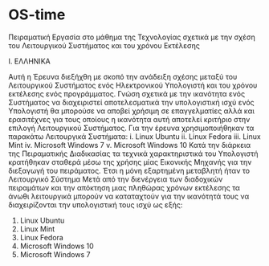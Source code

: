 # OS-time
Πειραματική Εργασία στο μάθημα της Τεχνολογίας σχετικά με την σχέση του Λειτουργικού Συστήματος και του χρόνου Εκτέλεσης

I.	ΕΛΛΗΝΙΚΑ

Αυτή η Έρευνα διεξήχθη με σκοπό την ανάδειξη σχέσης μεταξύ του Λειτουργικού Συστήματος ενός Ηλεκτρονικού Υπολογιστή και του χρόνου εκτέλεσης ενός προγράμματος. Γνώση σχετικά με την ικανότητα ενός Συστήματος να διαχειριστεί αποτελεσματικά την υπολογιστική ισχύ ενός Υπολογιστή  θα μπορούσε να αποβεί χρήσιμη σε επαγγελματίες αλλά και ερασιτέχνες για τους οποίους η ικανότητα αυτή αποτελεί κριτήριο στην επιλογή Λειτουργικού Συστήματος.
Για την έρευνα χρησιμοποιήθηκαν τα παρακάτω Λειτουργικά Συστήματα:
i.	Linux Ubuntu
ii.	Linux Fedora
iii.	Linux Mint 
iv.	Microsoft Windows 7
v.	Microsoft Windows 10
Κατά την διάρκεια της Πειραματικής Διαδικασίας τα τεχνικά χαρακτηριστικά του Υπολογιστή κρατήθηκαν σταθερά μέσω της χρήσης μίας Εικονικής Μηχανής  για την διεξαγωγή του πειράματος. Έτσι η μόνη εξαρτημένη μεταβλητή ήταν το Λειτουργικό Σύστημα
Μετά από την διενέργεια των διαδοχικών πειραμάτων και την απόκτηση μιας πληθώρας χρόνων εκτέλεσης τα άνωθι λειτουργικά μπορούν να καταταχτούν για την ικανότητά τους να διαχειρίζονται την υπολογιστική τους ισχύ ως εξής:
1.	Linux Ubuntu
2.	Linux Mint
3.	Linux Fedora
4.	Microsoft Windows 10
5.	Microsoft Windows 7


